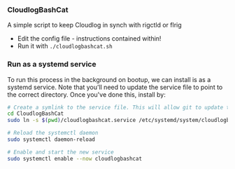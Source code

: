 ### CloudlogBashCat

A simple script to keep Cloudlog in synch with rigctld or flrig

* Edit the config file - instructions contained within!
* Run it with ``./cloudlogbashcat.sh``

### Run as a systemd service

To run this process in the background on bootup, we can install
is as a systemd service. Note that you'll need to update the
service file to point to the correct directory. Once you've
done this, install by:

```bash
# Create a symlink to the service file. This will allow git to update the service file later
cd CloudlogBashCat
sudo ln -s $(pwd)/cloudlogbashcat.service /etc/systemd/system/cloudlogbashcat.service

# Reload the systemctl daemon
sudo systemctl daemon-reload

# Enable and start the new service
sudo systemctl enable --now cloudlogbashcat
```
